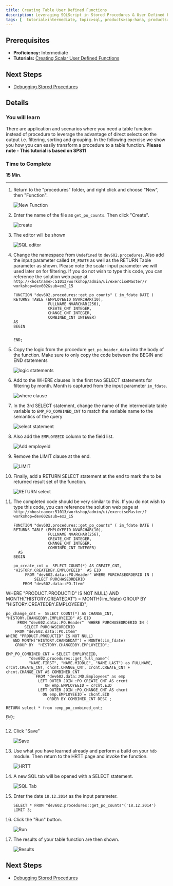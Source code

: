 ```yaml
---
title: Creating Table User Defined Functions
description: Leveraging SQLScript in Stored Procedures & User Defined Functions
tags: [  tutorial>intermediate, topic>sql, products>sap-hana, products>sap-hana,-express-edition ]
---
```

## Prerequisites  
 - **Proficiency:** Intermediate
 - **Tutorials:** [Creating Scalar User Defined Functions](http://www.sap.com/developer/tutorials/xsa-sqlscript-scalar.html)

## Next Steps
 - [Debugging Stored Procedures](http://www.sap.com/developer/tutorials/xsa-sqlscript-debugging.html)

## Details
### You will learn  
There are application and scenarios where you need a table function instead of procedure to leverage the advantage of direct selects on the output i.e. filtering, sorting and grouping. In the following exercise we show you how you can easily transform a procedure to a table function.
**Please note - This tutorial is based on SPS11**

### Time to Complete
**15 Min**.

---

1. Return to the "procedures" folder, and right click and choose "New", then "Function".

	![New Function](1.png)

2. Enter the name of the file as `get_po_counts`. Then click "Create".

	![create](2.png)

3. The editor will be shown

	![SQL editor](3.png)

4. Change the namespace from `Undefined` to `dev602.procedures`. Also add the input parameter called `IM_FDATE` as well as the RETURN Table parameter as shown. Please note the scalar input parameter we will used later on for filtering. If you do not wish to type this code, you can reference the solution web page at `http://<hostname>:51013/workshop/admin/ui/exerciseMaster/?workshop=dev602&sub=ex2_15`

    ```
    FUNCTION "dev602.procedures::get_po_counts" ( im_fdate DATE )    RETURNS TABLE (EMPLOYEEID NVARCHAR(10),			       FULLNAME NVARCHAR(256),			       CREATE_CNT INTEGER,			       CHANGE_CNT INTEGER,			       COMBINED_CNT INTEGER)  	AS	BEGIN	END;
    ```

5. Copy the logic from the procedure `get_po_header_data` into the body of the function.  Make sure to only copy the code between the BEGIN and END statements

	![logic statements](5.png)

6. Add to the WHERE clauses in the first two SELECT statements for filtering by month. Month is captured from the input parameter `im_fdate`.

	![where clause](6.png)

7. In the 3rd SELECT statement, change the name of the intermediate table variable to `EMP_PO_COMBINED_CNT` to match the variable name to the semantics of the query

	![select statement](7.png)

8. Also add the `EMPLOYEEID` column to the field list.

	![Add employeid](8.png)

9. Remove the LIMIT clause at the end.

	![LIMIT](9.png)

10. Finally, add a RETURN SELECT statement at the end to mark the to be returned result set of the function.

	![RETURN select](10.png)

11. The completed code should be very similar to this. If you do not wish to type this code, you can reference the solution web page at `http://<hostname>:51013/workshop/admin/ui/exerciseMaster/?workshop=dev602&sub=ex2_15`

    ```
    FUNCTION "dev602.procedures::get_po_counts" ( im_fdate DATE )    RETURNS TABLE (EMPLOYEEID NVARCHAR(10),			       FULLNAME NVARCHAR(256),			       CREATE_CNT INTEGER,			       CHANGE_CNT INTEGER,			       COMBINED_CNT INTEGER)	  AS	BEGIN	po_create_cnt =  SELECT COUNT(*) AS CREATE_CNT, "HISTORY.CREATEDBY.EMPLOYEEID"  AS EID         FROM "dev602.data::PO.Header" WHERE PURCHASEORDERID IN (             SELECT PURCHASEORDERID        FROM "dev602.data::PO.Item"   WHERE "PRODUCT.PRODUCTID" IS NOT NULL)     AND MONTH("HISTORY.CREATEDAT") = MONTH(:im_fdate)       GROUP BY  "HISTORY.CREATEDBY.EMPLOYEEID";	po_change_cnt =  SELECT COUNT(*) AS CHANGE_CNT, "HISTORY.CHANGEDBY.EMPLOYEEID" AS EID         FROM "dev602.data::PO.Header"  WHERE PURCHASEORDERID IN (            SELECT PURCHASEORDERID        FROM "dev602.data::PO.Item"    WHERE "PRODUCT.PRODUCTID" IS NOT NULL)       AND MONTH("HISTORY.CHANGEDAT") = MONTH(:im_fdate)        GROUP BY  "HISTORY.CHANGEDBY.EMPLOYEEID";	EMP_PO_COMBINED_CNT = SELECT EMPLOYEEID,              "dev602.procedures::get_full_name"(              "NAME.FIRST", "NAME.MIDDLE", "NAME.LAST") as FULLNAME, crcnt.CREATE_CNT, chcnt.CHANGE_CNT, crcnt.CREATE_CNT + chcnt.CHANGE_CNT AS COMBINED_CNT                 FROM "dev602.data::MD.Employees" as emp                  LEFT OUTER JOIN :PO_CREATE_CNT AS crcnt                     ON emp.EMPLOYEEID = crcnt.EID                  LEFT OUTER JOIN :PO_CHANGE_CNT AS chcnt                    ON emp.EMPLOYEEID = chcnt.EID                      ORDER BY COMBINED_CNT DESC ;	RETURN select * from :emp_po_combined_cnt;	END;
    ```

12. Click "Save"

	![Save](12.png)

13. Use what you have learned already and perform a build on your `hdb` module. Then return to the HRTT page and invoke the function.

	![HRTT](13.png)

14. A new SQL tab will be opened with a SELECT statement.

	![SQL Tab](14.png)

15. Enter the date `18.12.2014` as the input parameter.

    ```
    SELECT * FROM "dev602.procedures::get_po_counts"('18.12.2014') LIMIT 3;
    ```

16. Click the "Run" button.

	![Run](16.png)

17. The results of your table function are then shown.

	![Results](17.png)


## Next Steps
 - [Debugging Stored Procedures](http://www.sap.com/developer/tutorials/xsa-sqlscript-debugging.html)
